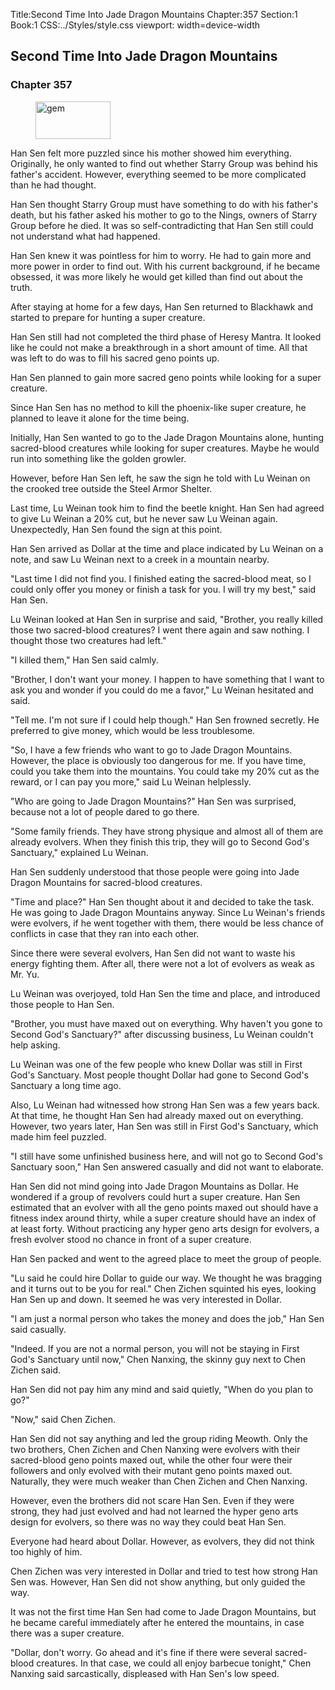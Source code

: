 Title:Second Time Into Jade Dragon Mountains 
Chapter:357 
Section:1 
Book:1 
CSS:../Styles/style.css 
viewport: width=device-width
  
## Second Time Into Jade Dragon Mountains
### Chapter 357 
<figure>
	<img src="../Images/gem.gif" alt="gem" id="gem" width="120" height="60" />
</figure>
  

  
  Han Sen felt more puzzled since his mother showed him everything. Originally, he only wanted to find out whether Starry Group was behind his father's accident. However, everything seemed to be more complicated than he had thought.

Han Sen thought Starry Group must have something to do with his father's death, but his father asked his mother to go to the Nings, owners of Starry Group before he died. It was so self-contradicting that Han Sen still could not understand what had happened.

Han Sen knew it was pointless for him to worry. He had to gain more and more power in order to find out. With his current background, if he became obsessed, it was more likely he would get killed than find out about the truth.

After staying at home for a few days, Han Sen returned to Blackhawk and started to prepare for hunting a super creature.

Han Sen still had not completed the third phase of Heresy Mantra. It looked like he could not make a breakthrough in a short amount of time. All that was left to do was to fill his sacred geno points up.

Han Sen planned to gain more sacred geno points while looking for a super creature.

Since Han Sen has no method to kill the phoenix-like super creature, he planned to leave it alone for the time being.

Initially, Han Sen wanted to go to the Jade Dragon Mountains alone, hunting sacred-blood creatures while looking for super creatures. Maybe he would run into something like the golden growler.

However, before Han Sen left, he saw the sign he told with Lu Weinan on the crooked tree outside the Steel Armor Shelter.

Last time, Lu Weinan took him to find the beetle knight. Han Sen had agreed to give Lu Weinan a 20% cut, but he never saw Lu Weinan again. Unexpectedly, Han Sen found the sign at this point.

Han Sen arrived as Dollar at the time and place indicated by Lu Weinan on a note, and saw Lu Weinan next to a creek in a mountain nearby.

"Last time I did not find you. I finished eating the sacred-blood meat, so I could only offer you money or finish a task for you. I will try my best," said Han Sen.

Lu Weinan looked at Han Sen in surprise and said, "Brother, you really killed those two sacred-blood creatures? I went there again and saw nothing. I thought those two creatures had left."

"I killed them," Han Sen said calmly.

"Brother, I don't want your money. I happen to have something that I want to ask you and wonder if you could do me a favor," Lu Weinan hesitated and said.

"Tell me. I'm not sure if I could help though." Han Sen frowned secretly. He preferred to give money, which would be less troublesome.

"So, I have a few friends who want to go to Jade Dragon Mountains. However, the place is obviously too dangerous for me. If you have time, could you take them into the mountains. You could take my 20% cut as the reward, or I can pay you more," said Lu Weinan helplessly.

"Who are going to Jade Dragon Mountains?" Han Sen was surprised, because not a lot of people dared to go there.

"Some family friends. They have strong physique and almost all of them are already evolvers. When they finish this trip, they will go to Second God's Sanctuary," explained Lu Weinan.

Han Sen suddenly understood that those people were going into Jade Dragon Mountains for sacred-blood creatures.

"Time and place?" Han Sen thought about it and decided to take the task. He was going to Jade Dragon Mountains anyway. Since Lu Weinan's friends were evolvers, if he went together with them, there would be less chance of conflicts in case that they ran into each other.

Since there were several evolvers, Han Sen did not want to waste his energy fighting them. After all, there were not a lot of evolvers as weak as Mr. Yu.

Lu Weinan was overjoyed, told Han Sen the time and place, and introduced those people to Han Sen.

"Brother, you must have maxed out on everything. Why haven't you gone to Second God's Sanctuary?" after discussing business, Lu Weinan couldn't help asking.

Lu Weinan was one of the few people who knew Dollar was still in First God's Sanctuary. Most people thought Dollar had gone to Second God's Sanctuary a long time ago.

Also, Lu Weinan had witnessed how strong Han Sen was a few years back. At that time, he thought Han Sen had already maxed out on everything. However, two years later, Han Sen was still in First God's Sanctuary, which made him feel puzzled.

"I still have some unfinished business here, and will not go to Second God's Sanctuary soon," Han Sen answered casually and did not want to elaborate.

Han Sen did not mind going into Jade Dragon Mountains as Dollar. He wondered if a group of revolvers could hurt a super creature. Han Sen estimated that an evolver with all the geno points maxed out should have a fitness index around thirty, while a super creature should have an index of at least forty. Without practicing any hyper geno arts design for evolvers, a fresh evolver stood no chance in front of a super creature.

Han Sen packed and went to the agreed place to meet the group of people.

"Lu said he could hire Dollar to guide our way. We thought he was bragging and it turns out to be you for real." Chen Zichen squinted his eyes, looking Han Sen up and down. It seemed he was very interested in Dollar.

"I am just a normal person who takes the money and does the job," Han Sen said casually.

"Indeed. If you are not a normal person, you will not be staying in First God's Sanctuary until now," Chen Nanxing, the skinny guy next to Chen Zichen said.

Han Sen did not pay him any mind and said quietly, "When do you plan to go?"

"Now," said Chen Zichen.

Han Sen did not say anything and led the group riding Meowth. Only the two brothers, Chen Zichen and Chen Nanxing were evolvers with their sacred-blood geno points maxed out, while the other four were their followers and only evolved with their mutant geno points maxed out. Naturally, they were much weaker than Chen Zichen and Chen Nanxing.

However, even the brothers did not scare Han Sen. Even if they were strong, they had just evolved and had not learned the hyper geno arts design for evolvers, so there was no way they could beat Han Sen.

Everyone had heard about Dollar. However, as evolvers, they did not think too highly of him.

Chen Zichen was very interested in Dollar and tried to test how strong Han Sen was. However, Han Sen did not show anything, but only guided the way.

It was not the first time Han Sen had come to Jade Dragon Mountains, but he became careful immediately after he entered the mountains, in case there was a super creature.

"Dollar, don't worry. Go ahead and it's fine if there were several sacred-blood creatures. In that case, we could all enjoy barbecue tonight," Chen Nanxing said sarcastically, displeased with Han Sen's low speed.
